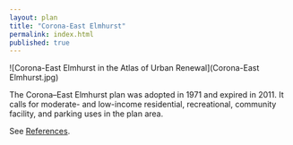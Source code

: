 ```yaml
---
layout: plan
title: "Corona-East Elmhurst"
permalink: index.html
published: true
---
```


![Corona-East Elmhurst in the Atlas of Urban Renewal](Corona-East Elmhurst.jpg)

The Corona–East Elmhurst plan was adopted in 1971 and expired in 2011. It calls for moderate- and low-income residential, recreational, community facility, and parking uses in the plan area.

See [References](http://www.urbanreviewer.org/#page=references.html).